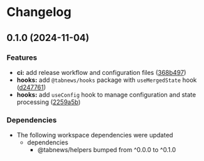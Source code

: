 # Changelog

## 0.1.0 (2024-11-04)


### Features

* **ci:** add release workflow and configuration files ([368b497](https://github.com/aprendendofelipe/tabnews/commit/368b49796e99dd529e8e4674117c974532b57164))
* **hooks:** add `@tabnews/hooks` package with `useMergedState` hook ([d247761](https://github.com/aprendendofelipe/tabnews/commit/d247761e8d4aeaaffe317f86a920860fde7f917f))
* **hooks:** add `useConfig` hook to manage configuration and state processing ([2259a5b](https://github.com/aprendendofelipe/tabnews/commit/2259a5b498021ad17153fcccf3eda336af3d0a7c))


### Dependencies

* The following workspace dependencies were updated
  * dependencies
    * @tabnews/helpers bumped from ^0.0.0 to ^0.1.0
